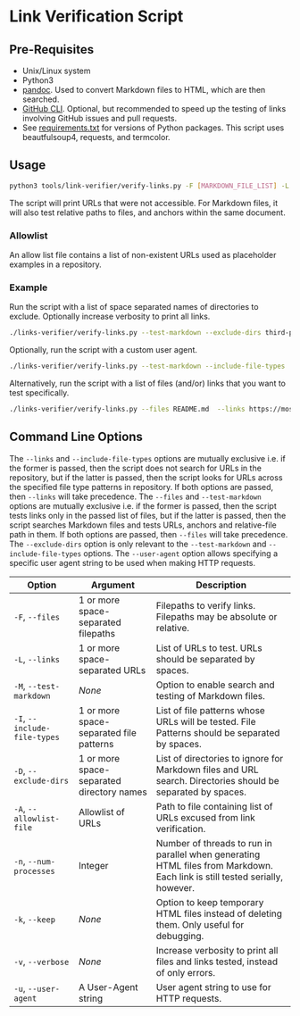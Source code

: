 # Link Verification Script

## Pre-Requisites

- Unix/Linux system
- Python3
- [pandoc](https://github.com/jgm/pandoc). Used to convert Markdown files to HTML, which are then searched.
- [GitHub CLI](https://github.com/cli/cli). Optional, but recommended to speed up the testing of links involving GitHub issues and pull requests.
- See [requirements.txt](requirements.txt) for versions of Python packages. This script uses beautfulsoup4, requests, and termcolor.

## Usage

```bash
python3 tools/link-verifier/verify-links.py -F [MARKDOWN_FILE_LIST] -L [URL_LIST]
```
The script will print URLs that were not accessible. For Markdown files, it will also test relative paths to files, and anchors within the same document.

### Allowlist

An allow list file contains a list of non-existent URLs used as placeholder examples in a repository.

### Example

Run the script with a list of space separated names of directories to exclude. Optionally increase verbosity to print all links.

```bash
./links-verifier/verify-links.py --test-markdown --exclude-dirs third-party cmock --include-file-types .c .h .dox --verbose
```

Optionally, run the script with a custom user agent.

```bash
./links-verifier/verify-links.py --test-markdown --include-file-types .c .h --user-agent "Mozilla/5.0 (Macintosh; Intel Mac OS X 10_11_2) AppleWebKit/601.3.9 (KHTML, like Gecko) Version/9.0.2 Safari/601.3.9"
```

Alternatively, run the script with a list of files (and/or) links that you want to test specifically.

```bash
./links-verifier/verify-links.py --files README.md  --links https://mosquitto.org --verbose
```

## Command Line Options

The `--links` and `--include-file-types` options are mutually exclusive i.e. if the former is passed, then the script does not search for URLs in the repository, but if the latter is passed, then the script looks for URLs across the specified file type patterns in repository. If both options are passed, then `--links` will take precedence.
The  `--files` and `--test-markdown`  options are mutually exclusive i.e. if the former is passed, then the script tests links only in the passed list of files, but if the
latter is passed, then the script searches Markdown files and tests URLs, anchors and relative-file path in them. If both options are passed, then `--files` will take precedence.
The `--exclude-dirs` option is only relevant to the `--test-markdown` and `--include-file-types` options.
The `--user-agent` option allows specifying a specific user agent string to be used when making HTTP requests.

| Option | Argument | Description |
| --- | --- | --- |
| `-F`, `--files` | 1 or more space-separated filepaths | Filepaths to verify links. Filepaths may be absolute or relative. |
| `-L`, `--links` | 1 or more space-separated URLs | List of URLs to test. URLs should be separated by spaces. |
| `-M`, `--test-markdown` | *None* | Option to enable search and testing of Markdown files. |
| `-I`, `--include-file-types` | 1 or more space-separated file patterns | List of file patterns whose URLs will be tested. File Patterns should be separated by spaces. |
| `-D`, `--exclude-dirs` | 1 or more space-separated directory names | List of directories to ignore for Markdown files and URL search. Directories should be separated by spaces. |
| `-A`, `--allowlist-file` | Allowlist of URLs | Path to file containing list of URLs excused from link verification. |
| `-n`, `--num-processes` | Integer | Number of threads to run in parallel when generating HTML files from Markdown. Each link is still tested serially, however. |
| `-k`, `--keep` | *None* | Option to keep temporary HTML files instead of deleting them. Only useful for debugging. |
| `-v`, `--verbose` | *None* | Increase verbosity to print all files and links tested, instead of only errors. |
| `-u`, `--user-agent`| A User-Agent string | User agent string to use for HTTP requests. |
